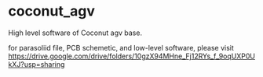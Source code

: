 # coconut_agv
High level software of Coconut agv base.

for parasoliid file, PCB schemetic, and low-level software, please visit
https://drive.google.com/drive/folders/10gzX94MHne_Fj12RYs_f_9oqUXP0UkXJ?usp=sharing
